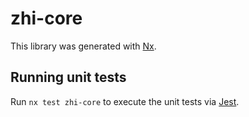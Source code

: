 # zhi-core

This library was generated with [Nx](https://nx.dev).

## Running unit tests

Run `nx test zhi-core` to execute the unit tests via [Jest](https://jestjs.io).
